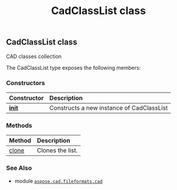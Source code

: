﻿---
title: CadClassList class
second_title: Aspose.CAD for Python via .NET API References
description: 
type: docs
weight: 100
url: /python-net/aspose.cad.fileformats.cad/cadclasslist/
is_root: false
---

## CadClassList class

CAD classes collection



The CadClassList type exposes the following members:

### Constructors
| Constructor | Description |
| :- | :- |
| [__init__](/cad/python-net/aspose.cad.fileformats.cad/cadclasslist/__init__/#) | Constructs a new instance of CadClassList |


### Methods
| Method | Description |
| :- | :- |
| [clone](/cad/python-net/aspose.cad.fileformats.cad/cadclasslist/clone/#) | Clones the list. |



### See Also
* module [`aspose.cad.fileformats.cad`](..)
